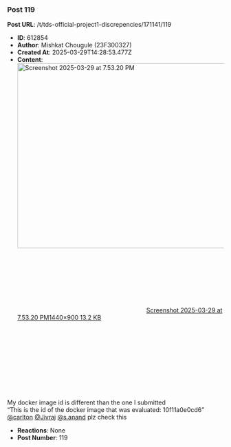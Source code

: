 ### Post 119
**Post URL**: /t/tds-official-project1-discrepencies/171141/119
- **ID**: 612854
- **Author**: Mishkat Chougule (23F300327)
- **Created At**: 2025-03-29T14:28:53.477Z
- **Content**:  
  <div class="lightbox-wrapper"><a class="lightbox" href="https://europe1.discourse-cdn.com/flex013/uploads/iitm/original/3X/9/9/99027ea63de1e32da4a8e843b59386029099553d.png" data-download-href="/uploads/short-url/lPAoFwQ51S3kK27PvChwTcqAd1b.png?dl=1" title="Screenshot 2025-03-29 at 7.53.20 PM" rel="noopener nofollow ugc"><img src="https://europe1.discourse-cdn.com/flex013/uploads/iitm/original/3X/9/9/99027ea63de1e32da4a8e843b59386029099553d.png" alt="Screenshot 2025-03-29 at 7.53.20 PM" data-base62-sha1="lPAoFwQ51S3kK27PvChwTcqAd1b" width="690" height="431" data-dominant-color="111111"><div class="meta"><svg class="fa d-icon d-icon-far-image svg-icon" aria-hidden="true"><use href="#far-image"></use></svg><span class="filename">Screenshot 2025-03-29 at 7.53.20 PM</span><span class="informations">1440×900 13.2 KB</span><svg class="fa d-icon d-icon-discourse-expand svg-icon" aria-hidden="true"><use href="#discourse-expand"></use></svg></div></a></div><br>
My docker image id is different than the one I submitted<br>
“This is the id of the docker image that was evaluated: 10f11a0e0cd6”
<a class="mention" href="/u/carlton">@carlton</a> <a class="mention" href="/u/jivraj">@Jivraj</a> <a class="mention" href="/u/s.anand">@s.anand</a> plz check this
- **Reactions**: None
- **Post Number**: 119

